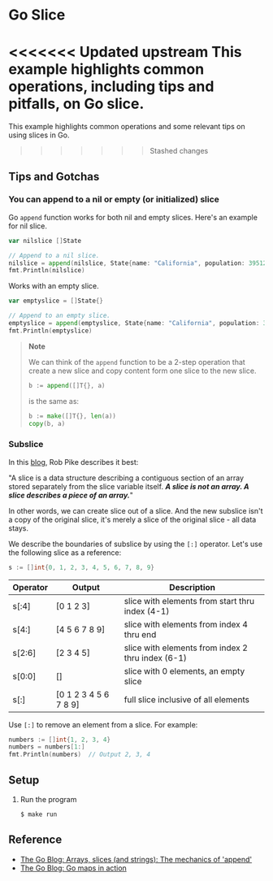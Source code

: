 # Go Slice

<<<<<<< Updated upstream
This example highlights common operations, including tips and pitfalls, on Go slice.
=======
This example highlights common operations and some relevant tips on using slices in Go.
>>>>>>> Stashed changes

## Tips and Gotchas

### You can append to a nil or empty (or initialized) slice

Go `append` function works for both nil and empty slices. Here's an example for nil slice.

```go
var nilslice []State

// Append to a nil slice.
nilslice = append(nilslice, State{name: "California", population: 39512223})
fmt.Println(nilslice)
```

Works with an empty slice.

```go
var emptyslice = []State{}

// Append to an empty slice.
emptyslice = append(emptyslice, State{name: "California", population: 39512223})
fmt.Println(emptyslice)
```

> **Note**
>
> We can think of the `append` function to be a 2-step operation that create a new slice and copy content form one slice to the new slice.
> ```go
> b := append([]T{}, a)
> ```
>
> is the same as:
>
> ```go
> b := make([]T{}, len(a))
> copy(b, a)
> ```

### Subslice

In this [blog](https://blog.golang.org/slices), Rob Pike describes it best:

"A slice is a data structure describing a contiguous section of an array stored separately from the slice variable itself. _**A slice is not an array. A slice describes a piece of an array.**_"

In other words, we can create slice out of a slice. And the new subslice isn't a copy of the original slice, it's merely a slice of the original slice - all data stays.

We describe the boundaries of subslice by using the `[:]` operator. Let's use the following slice as a reference:

```go
s := []int{0, 1, 2, 3, 4, 5, 6, 7, 8, 9}
```

| Operator | Output                | Description                                       |
|----------|-----------------------|---------------------------------------------------|
| s[:4]    | [0 1 2 3]             | slice with elements from start thru index (4-1)   |
| s[4:]    | [4 5 6 7 8 9]         | slice with elements from index 4 thru end         |
| s[2:6]   | [2 3 4 5]             | slice with elements from index 2 thru index (6-1) |
| s[0:0]   | []                    | slice with 0 elements, an empty slice             |
| s[:]     | [0 1 2 3 4 5 6 7 8 9] | full slice inclusive of all elements              |

Use `[:]` to remove an element from a slice. For example:

```go
numbers := []int{1, 2, 3, 4}
numbers = numbers[1:]
fmt.Println(numbers)  // Output 2, 3, 4
```

## Setup

1. Run the program

   ```bash
   $ make run
   ```

## Reference

* [The Go Blog: Arrays, slices (and strings): The mechanics of 'append'](https://blog.golang.org/slices)
* [The Go Blog: Go maps in action](https://blog.golang.org/maps)
